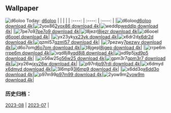 ## Wallpaper
![d6oloo](https://w.wallhaven.cc/full/d6/wallhaven-d6oloo.png) Today: [d6oloo](https://th.wallhaven.cc/small/d6/d6oloo.jpg)
|      |      |      |
| :----: | :----: | :----: |
|![d6oloo](https://th.wallhaven.cc/small/d6/d6oloo.jpg)[d6oloo download 4k](https://wallhaven.cc/w/d6oloo)|![2yox86](https://th.wallhaven.cc/small/2y/2yox86.jpg)[2yox86 download 4k](https://wallhaven.cc/w/2yox86)|![weddlp](https://th.wallhaven.cc/small/we/weddlp.jpg)[weddlp download 4k](https://wallhaven.cc/w/weddlp)|
|![7pe7o9](https://th.wallhaven.cc/small/7p/7pe7o9.jpg)[7pe7o9 download 4k](https://wallhaven.cc/w/7pe7o9)|![l8jezr](https://th.wallhaven.cc/small/l8/l8jezr.jpg)[l8jezr download 4k](https://wallhaven.cc/w/l8jezr)|![d6ooel](https://th.wallhaven.cc/small/d6/d6ooel.jpg)[d6ooel download 4k](https://wallhaven.cc/w/d6ooel)|
|![yx23yk](https://th.wallhaven.cc/small/yx/yx23yk.jpg)[yx23yk download 4k](https://wallhaven.cc/w/yx23yk)|![x6dr2d](https://th.wallhaven.cc/small/x6/x6dr2d.jpg)[x6dr2d download 4k](https://wallhaven.cc/w/x6dr2d)|![qzml57](https://th.wallhaven.cc/small/qz/qzml57.jpg)[qzml57 download 4k](https://wallhaven.cc/w/qzml57)|
|![7pezwy](https://th.wallhaven.cc/small/7p/7pezwy.jpg)[7pezwy download 4k](https://wallhaven.cc/w/7pezwy)|![d6o7om](https://th.wallhaven.cc/small/d6/d6o7om.jpg)[d6o7om download 4k](https://wallhaven.cc/w/d6o7om)|![l8jgep](https://th.wallhaven.cc/small/l8/l8jgep.jpg)[l8jgep download 4k](https://wallhaven.cc/w/l8jgep)|
|![rrpe6m](https://th.wallhaven.cc/small/rr/rrpe6m.jpg)[rrpe6m download 4k](https://wallhaven.cc/w/rrpe6m)|![vqd8j8](https://th.wallhaven.cc/small/vq/vqd8j8.jpg)[vqd8j8 download 4k](https://wallhaven.cc/w/vqd8j8)|![jxd9p5](https://th.wallhaven.cc/small/jx/jxd9p5.jpg)[jxd9p5 download 4k](https://wallhaven.cc/w/jxd9p5)|
|![o56w25](https://th.wallhaven.cc/small/o5/o56w25.jpg)[o56w25 download 4k](https://wallhaven.cc/w/o56w25)|![gpm3r7](https://th.wallhaven.cc/small/gp/gpm3r7.jpg)[gpm3r7 download 4k](https://wallhaven.cc/w/gpm3r7)|![jxy26w](https://th.wallhaven.cc/small/jx/jxy26w.jpg)[jxy26w download 4k](https://wallhaven.cc/w/jxy26w)|
|![p97rdj](https://th.wallhaven.cc/small/p9/p97rdj.jpg)[p97rdj download 4k](https://wallhaven.cc/w/p97rdj)|![x6dmyd](https://th.wallhaven.cc/small/x6/x6dmyd.jpg)[x6dmyd download 4k](https://wallhaven.cc/w/x6dmyd)|![3l6mp9](https://th.wallhaven.cc/small/3l/3l6mp9.jpg)[3l6mp9 download 4k](https://wallhaven.cc/w/3l6mp9)|
|![x6dd3o](https://th.wallhaven.cc/small/x6/x6dd3o.jpg)[x6dd3o download 4k](https://wallhaven.cc/w/x6dd3o)|![p97m99](https://th.wallhaven.cc/small/p9/p97m99.jpg)[p97m99 download 4k](https://wallhaven.cc/w/p97m99)|![2yow9m](https://th.wallhaven.cc/small/2y/2yow9m.jpg)[2yow9m download 4k](https://wallhaven.cc/w/2yow9m)|

### 历史归档：
[2023-08](https://github.com/april-projects/april-wallpaper/tree/main/picture/2023-08/) | [2023-07](https://github.com/april-projects/april-wallpaper/tree/main/picture/2023-07/) | 
